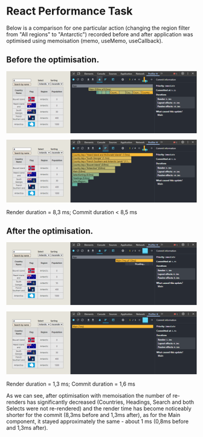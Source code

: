 # React Performance Task

Below is a comparison for one particular action (changing the region filter from "All regions" to "Antarctic") recorded before and after application was optimised using memoisation (memo, useMemo, useCallback).

## Before the optimisation.

![screenshot](public/Before-flame.PNG)

![screenshot](public/Before-ranked.PNG)

Render duration = 8,3 ms; Commit duration < 8,5 ms

## After the optimisation.

![screenshot](public/After-flame.PNG)

![screenshot](public/After-ranked.PNG)

Render duration = 1,3 ms; Commit duration = 1,6 ms

As we can see, after optimisation with memoisation the number of re-renders has significantly decreased (Countries, Headings, Search and both Selects were not re-rendered) and the render time has become noticeably shorter for the commit (8,3ms before and 1,3ms after), as for the Main component, it stayed approximately the same - about 1 ms (0,8ms before and 1,3ms after).
